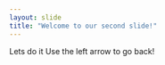 ```yaml
---
layout: slide
title: "Welcome to our second slide!"
---
```

Lets do it
Use the left arrow to go back!